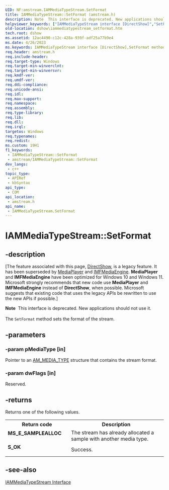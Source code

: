 ```yaml
---
UID: NF:amstream.IAMMediaTypeStream.SetFormat
title: IAMMediaTypeStream::SetFormat (amstream.h)
description: Note  This interface is deprecated. New applications should not use it. The SetFormat method sets the format of the stream.
helpviewer_keywords: ["IAMMediaTypeStream interface [DirectShow]","SetFormat method","IAMMediaTypeStream.SetFormat","IAMMediaTypeStream::SetFormat","IAMMediaTypeStreamSetFormat","SetFormat","SetFormat method [DirectShow]","SetFormat method [DirectShow]","IAMMediaTypeStream interface","amstream/IAMMediaTypeStream::SetFormat","dshow.iammediatypestream_setformat"]
old-location: dshow\iammediatypestream_setformat.htm
tech.root: dshow
ms.assetid: 12ac4490-c12c-428a-939f-adf25a77b9e4
ms.date: 4/26/2023
ms.keywords: IAMMediaTypeStream interface [DirectShow],SetFormat method, IAMMediaTypeStream.SetFormat, IAMMediaTypeStream::SetFormat, IAMMediaTypeStreamSetFormat, SetFormat, SetFormat method [DirectShow], SetFormat method [DirectShow],IAMMediaTypeStream interface, amstream/IAMMediaTypeStream::SetFormat, dshow.iammediatypestream_setformat
req.header: amstream.h
req.include-header: 
req.target-type: Windows
req.target-min-winverclnt: 
req.target-min-winversvr: 
req.kmdf-ver: 
req.umdf-ver: 
req.ddi-compliance: 
req.unicode-ansi: 
req.idl: 
req.max-support: 
req.namespace: 
req.assembly: 
req.type-library: 
req.lib: 
req.dll: 
req.irql: 
targetos: Windows
req.typenames: 
req.redist: 
ms.custom: 19H1
f1_keywords:
 - IAMMediaTypeStream::SetFormat
 - amstream/IAMMediaTypeStream::SetFormat
dev_langs:
 - c++
topic_type:
 - APIRef
 - kbSyntax
api_type:
 - COM
api_location:
 - amstream.h
api_name:
 - IAMMediaTypeStream.SetFormat
---
```


# IAMMediaTypeStream::SetFormat


## -description

\[The feature associated with this page, [DirectShow](/windows/win32/directshow/directshow), is a legacy feature. It has been superseded by [MediaPlayer](/uwp/api/Windows.Media.Playback.MediaPlayer) and [IMFMediaEngine](/windows/win32/api/mfmediaengine/nn-mfmediaengine-imfmediaengine). **MediaPlayer** and **IMFMediaEngine** have been optimized for Windows 10 and Windows 11. Microsoft strongly recommends that new code use **MediaPlayer** and **IMFMediaEngine** instead of **DirectShow**, when possible. Microsoft suggests that existing code that uses the legacy APIs be rewritten to use the new APIs if possible.\]

<div class="alert"><b>Note</b>  This interface is deprecated. New applications should not use it.</div>
<div> </div>
The <code>SetFormat</code> method sets the format of the stream.

## -parameters

### -param pMediaType [in]

Pointer to an <a href="/windows/desktop/api/strmif/ns-strmif-am_media_type">AM_MEDIA_TYPE</a> structure that contains the stream format.

### -param dwFlags [in]

Reserved.

## -returns

Returns one of the following values.

<table>
<tr>
<th>Return code</th>
<th>Description</th>
</tr>
<tr>
<td width="40%">
<dl>
<dt><b>MS_E_SAMPLEALLOC</b></dt>
</dl>
</td>
<td width="60%">
The stream has already allocated a sample with another media type.

</td>
</tr>
<tr>
<td width="40%">
<dl>
<dt><b>S_OK</b></dt>
</dl>
</td>
<td width="60%">
Success.

</td>
</tr>
</table>

## -see-also

<a href="/windows/desktop/api/amstream/nn-amstream-iammediatypestream">IAMMediaTypeStream Interface</a>